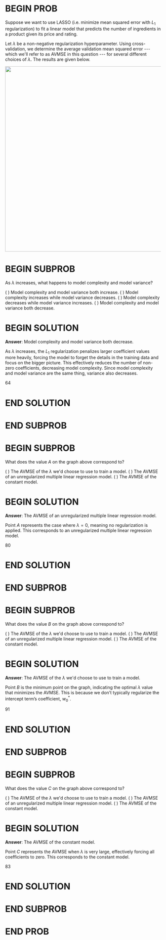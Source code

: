 # BEGIN PROB

Suppose we want to use LASSO (i.e. minimize mean squared error with
$L_1$ regularization) to fit a linear model that predicts the number of
ingredients in a product given its price and rating.

Let $\lambda$ be a non-negative regularization hyperparameter. Using
cross-validation, we determine the average validation mean squared error
--- which we'll refer to as AVMSE in this question --- for several
different choices of $\lambda$. The results are given below.


<center><img src="../assets/images/disc10/avmse.png" width=600></center>


# BEGIN SUBPROB

As $\lambda$ increases, what happens to model complexity and model
variance?

( ) Model complexity and model variance both increase.
( ) Model complexity increases while model variance decreases.
( ) Model complexity decreases while model variance increases.
( ) Model complexity and model variance both decrease.

# BEGIN SOLUTION
**Answer**: Model complexity and model variance both decrease.

As $\lambda$ increases, the $L_1$ regularization penalizes larger coefficient values more heavily, forcing the model to forget the details in the training data and focus on the bigger picture. This effectively reduces the number of non-zero coefficients, decreasing model complexity. Since model complexity and model variance are the same thing, variance also decreases.


<average>64</average>

# END SOLUTION

# END SUBPROB

# BEGIN SUBPROB

What does the value $A$ on the graph above correspond to?

( ) The AVMSE of the $\lambda$ we'd choose to use to train a model.
( ) The AVMSE of an unregularized multiple linear regression model.
( ) The AVMSE of the constant model.

# BEGIN SOLUTION
**Answer**: The AVMSE of an unregularized multiple linear regression model.

Point $A$ represents the case where $\lambda = 0$, meaning no regularization is applied. This corresponds to an unregularized multiple linear regression model.

<average>80</average>

# END SOLUTION

# END SUBPROB

# BEGIN SUBPROB

What does the value $B$ on the graph above correspond to?

( ) The AVMSE of the $\lambda$ we'd choose to use to train a model.
( ) The AVMSE of an unregularized multiple linear regression model.
( ) The AVMSE of the constant model.

# BEGIN SOLUTION
**Answer**: The AVMSE of the $\lambda$ we'd choose to use to train a model.

Point $B$ is the minimum point on the graph, indicating the optimal $\lambda$ value that minimizes the AVMSE. This is because we don’t typically regularize the intercept term’s coefficient, $w_0^*$.

<average>91</average>

# END SOLUTION

# END SUBPROB

# BEGIN SUBPROB

What does the value $C$ on the graph above correspond to?

( ) The AVMSE of the $\lambda$ we'd choose to use to train a model.
( ) The AVMSE of an unregularized multiple linear regression model.
( ) The AVMSE of the constant model.

# BEGIN SOLUTION
**Answer**: The AVMSE of the constant model.

Point $C$ represents the AVMSE when $\lambda$ is very large, effectively forcing all coefficients to zero. This corresponds to the constant model.

<average>83</average>

# END SOLUTION

# END SUBPROB

# END PROB
